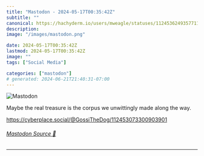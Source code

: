 ```yaml
---
title: "Mastodon - 2024-05-17T00:35:42Z"
subtitle: ""
canonical: https://hachyderm.io/users/mweagle/statuses/112453624935771197
description:
image: "/images/mastodon.png"

date: 2024-05-17T00:35:42Z
lastmod: 2024-05-17T00:35:42Z
image: ""
tags: ["Social Media"]

categories: ["mastodon"]
# generated: 2024-06-21T21:40:31-07:00
---
```

![Mastodon](/images/mastodon.png)

<p>Maybe the real treasure is the corpus we unwittingly made along the way. </p><p><a href="https://cyberplace.social/@GossiTheDog/112453073300903901" target="_blank" rel="nofollow noopener noreferrer" translate="no"><span class="invisible">https://</span><span class="ellipsis">cyberplace.social/@GossiTheDog</span><span class="invisible">/112453073300903901</span></a></p>


###### [Mastodon Source 🐘](https://hachyderm.io/@mweagle/112453624935771197)

___
